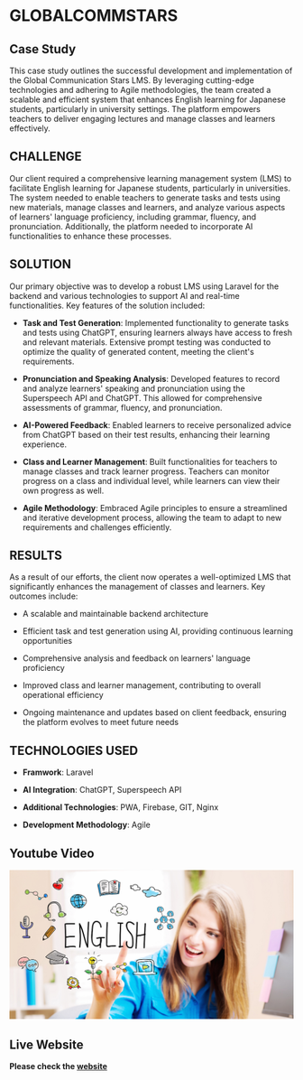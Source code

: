 # GLOBALCOMMSTARS

## Case Study

This case study outlines the successful development and implementation of the Global Communication Stars LMS. By leveraging cutting-edge technologies and adhering to Agile methodologies, the team created a scalable and efficient system that enhances English learning for Japanese students, particularly in university settings. The platform empowers teachers to deliver engaging lectures and manage classes and learners effectively.

## CHALLENGE

Our client required a comprehensive learning management system (LMS) to facilitate English learning for Japanese students, particularly in universities. The system needed to enable teachers to generate tasks and tests using new materials, manage classes and learners, and analyze various aspects of learners' language proficiency, including grammar, fluency, and pronunciation. Additionally, the platform needed to incorporate AI functionalities to enhance these processes.


## SOLUTION
Our primary objective was to develop a robust LMS using Laravel for the backend and various technologies to support AI and real-time functionalities. Key features of the solution included:

- <b>Task and Test Generation</b>: Implemented functionality to generate tasks and tests using ChatGPT, ensuring learners always have access to fresh and relevant materials. Extensive prompt testing was conducted to optimize the quality of generated content, meeting the client's requirements.

- <b>Pronunciation and Speaking Analysis</b>: Developed features to record and analyze learners' speaking and pronunciation using the Superspeech API and ChatGPT. This allowed for comprehensive assessments of grammar, fluency, and pronunciation.

- <b>AI-Powered Feedback</b>: Enabled learners to receive personalized advice from ChatGPT based on their test results, enhancing their learning experience.

- <b>Class and Learner Management</b>: Built functionalities for teachers to manage classes and track learner progress. Teachers can monitor progress on a class and individual level, while learners can view their own progress as well.

- <b>Agile Methodology</b>: Embraced Agile principles to ensure a streamlined and iterative development process, allowing the team to adapt to new requirements and challenges efficiently.

## RESULTS

As a result of our efforts, the client now operates a well-optimized LMS that significantly enhances the management of classes and learners. Key outcomes include:

- A scalable and maintainable backend architecture

- Efficient task and test generation using AI, providing continuous learning opportunities

- Comprehensive analysis and feedback on learners' language proficiency

- Improved class and learner management, contributing to overall operational efficiency

- Ongoing maintenance and updates based on client feedback, ensuring the platform evolves to meet future needs

## TECHNOLOGIES USED

- <b>Framwork</b>: Laravel

- <b>AI Integration</b>: ChatGPT, Superspeech API

- <b>Additional Technologies</b>: PWA, Firebase, GIT, Nginx

- <b>Development Methodology</b>: Agile

## Youtube Video

[![Watch the video](/globalcommstars.jpg)](https://www.youtube.com/watch?v=G1-xrvXiVhk)

## Live Website
<b>Please check the [website](https://globalcommstars.org/)</b>

